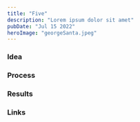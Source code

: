 ```yaml
---
title: "Five"
description: "Lorem ipsum dolor sit amet"
pubDate: "Jul 15 2022"
heroImage: "georgeSanta.jpeg"
---
```


### Idea

### Process

### Results

### Links
